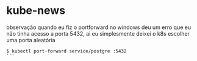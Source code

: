 # kube-news

observação quando eu fiz o portforward
no windows deu um erro que eu não tinha acesso
a porta 5432, ai eu simplesmente deixei
o k8s escolher uma porta aleatória

````
$ kubectl port-forward service/postgre :5432
```
